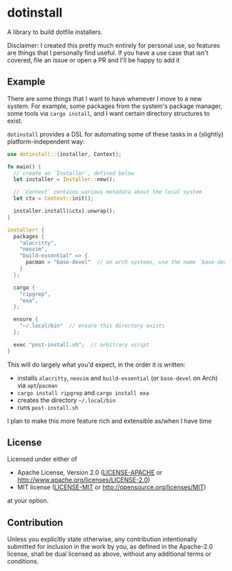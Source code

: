 # dotinstall

A library to build dotfile installers.

Disclaimer: I created this pretty much entirely for personal use, so features are things that I personally find useful. If you have a use case that isn't covered, file an issue or open a PR and I'll be happy to add it

## Example

There are some things that I want to have whenever I move to a new system. For example, some packages from the system's package manager, some tools via `cargo install`, and I want certain directory structures to exist.

`dotinstall` provides a DSL for automating some of these tasks in a (slightly) platform-independent way:
```rust
use dotinstall::{installer, Context};

fn main() {
  // create an `Installer`, defined below
  let installer = Installer::new();  

  // `Context` contains various metadata about the local system
  let ctx = Context::init();

  installer.install(&ctx).unwrap();
}

installer! {
  packages {
    "alacritty",
    "neovim",
    "build-essential" => {
      pacman = "base-devel"  // on arch systems, use the name `base-devel` instead
    }
  };

  cargo {
    "ripgrep",
    "exa",
  };

  ensure {
    "~/.local/bin"  // ensure this directory exists
  };

  exec "post-install.sh";  // arbitrary script
}
```

This will do largely what you'd expect, in the order it is written:
 - installs `alacritty`, `neovim` and `build-essential` (or `base-devel` on Arch) via `apt`/`pacman`
 - `cargo install ripgrep` and `cargo install exa`
 - creates the directory `~/.local/bin`
 - runs `post-install.sh`

I plan to make this more feature rich and extensible as/when I have time

## License

Licensed under either of

 * Apache License, Version 2.0
   ([LICENSE-APACHE](LICENSE-APACHE) or http://www.apache.org/licenses/LICENSE-2.0)
 * MIT license
   ([LICENSE-MIT](LICENSE-MIT) or http://opensource.org/licenses/MIT)

at your option.

## Contribution

Unless you explicitly state otherwise, any contribution intentionally submitted
for inclusion in the work by you, as defined in the Apache-2.0 license, shall be
dual licensed as above, without any additional terms or conditions.
